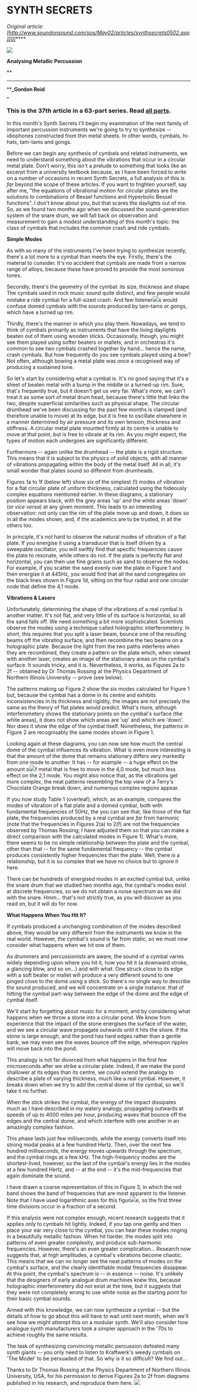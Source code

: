 # SYNTH SECRETS  
_Original article: [http://www.soundonsound.com/sos/May02/articles/synthsecrets0502.asp][0]_****

![](http://media.soundonsound.com/sos/may02/images/synth0502header.gif)

**Analysing Metallic Percussion**

**

---

****_Gordon Reid  
_**

### This is the 37th article in a 63-part series. Read [all parts][1].

In this month's Synth Secrets I'll begin my examination of the next family of important percussion instruments we're going to try to synthesize -- idiophones constructed from thin metal sheets. In other words, cymbals, hi-hats, tam-tams and gongs.

Before we can begin any synthesis of cymbals and related instruments, we need to understand something about the vibrations that occur in a circular metal plate. Don't worry, this isn't a prelude to something that looks like an excerpt from a university textbook because, as I have been forced to write on a number of occasions in recent Synth Secrets, a full analysis of this is _far_ beyond the scope of these articles. If you want to frighten yourself, say after me, "the equations of vibrational motion for circular plates are the solutions to combinations of Bessel functions and Hyperbolic Bessel functions". I don't know about you, but that scares the daylights out of me. So, as we found two months ago when we discussed the sound-generation system of the snare drum, we will fall back on observation and measurement to gain a modest understanding of this month's topic: the class of cymbals that includes the common crash and ride cymbals.

**Simple Modes**

As with so many of the instruments I've been trying to synthesize recently, there's a lot more to a cymbal than meets the eye. Firstly, there's the material to consider. It's no accident that cymbals are made from a narrow range of alloys, because these have proved to provide the most sonorous tones.

Secondly, there's the geometry of the cymbal: its size, thickness and shape. The cymbals used in rock music sound quite distinct, and few people would mistake a ride cymbal for a full-sized crash. And few listener[![](http://media.soundonsound.com/sos/may02/images/synth1s.gif)][2]s would confuse domed cymbals with the sounds produced by tam-tams or gongs, which have a turned up rim.

Thirdly, there's the manner in which you play them. Nowadays, we tend to think of cymbals primarily as instruments that have the living daylights beaten out of them using wooden sticks. Occasionally, though, you might see them played using softer beaters or mallets, and in orchestras it's common to see two cymbals crashed together by hand... hence the name, crash cymbals. But how frequently do you see cymbals played using a bow? Not often, although bowing a metal plate was once a recognised way of producing a sustained tone. 

So let's start by considering what a cymbal is. It's no good saying that it's a sheet of beaten metal with a bump in the middle or a turned-up rim. Sure, that's frequently true, but it doesn't get us very far. What's more, we can't treat it as some sort of metal drum head, because there's little that links the two, despite superficial similarities such as physical shape. The circular drumhead we've been discussing for the past few months is clamped (and therefore unable to move) at its edge, but it is free to oscillate elsewhere in a manner determined by air pressure and its own tension, thickness and stiffness. A circular metal plate mounted firmly at its centre is unable to move at that point, but is free to vibrate at its rim. As you might expect, the types of motion each undergoes are significantly different.

Furthermore -- again unlike the drumhead -- the plate is a rigid structure. This means that it is subject to the physics of solid objects, with all manner of vibrations propagating within the body of the metal itself. All in all, it's small wonder that plates sound so different from drumheads.

Figures 1a to 1f (below left) show six of the simplest (!) modes of vibration for a flat circular plate of uniform thickness, calculated using the hideously complex equations mentioned earlier. In these diagrams, a stationary position appears black, with the grey areas 'up' and the white areas 'down' (or _vice versa_) at any given moment. This leads to an interesting observation: not only can the rim of the plate move up and down, it does so in all the modes shown, and, if the academics are to be trusted, in all the others too.

In principle, it's not hard to observe the natural modes of vibration of a flat plate. If you energise it using a transducer that is itself driven by a sweepable oscillator, you will swiftly find that specific frequencies cause the plate to resonate, while others do not. If the plate is perfectly flat and horizontal, you can then use fine grains such as sand to observe the nodes. For example, if you scatter the sand evenly over the plate in Figure 1 and then energise it at 445Hz, you would find that all the sand congregates on the black lines shown in Figure 1d, sitting on the four radial and one circular node that define the 4,1 mode.

**Vibrations & Lasers**

Unfortunately, determining the shape of the vibrations of a real cymbal is another matter. It's not flat, and very little of its surface is horizontal, so all the sand falls off. We need something a bit more sophisticated. Scientists observe the modes using a technique called holographic interferometery. In short, this requires that you split a laser beam, bounce one of the resulting beams off the vibrating surface, and then recombine the two beams on a holographic plate. Because the light from the two paths interferes when they are recombined, they create a pattern on the plate which, when viewed with another laser, creates an image of the stationary areas on the cymbal's surface. It sounds tricky, and it is. Nevertheless, it works, as Figures 2a to 2f -- obtained by Dr Thomas Rossing at the Physics Department of Northern Illinois University -- prove (see below).

The patterns making up Figure 2 show the six modes calculated for Figure 1 but, because the cymbal has a dome in its centre and exhibits inconsistencies in its thickness and rigidity, the images are not precisely the same as the theory of flat plates would predict. What's more, although interferometery shows the stationary points on the cymbal's surface (the white areas), it does not show which areas are 'up' and which are 'down'. Nor does it show the edge of the cymbal itself. Nonetheless, the patterns in Figure 2 are recognisably the same modes shown in Figure 1\.

Looking again at these diagrams, you can now see how much the central dome of the cymbal influences its vibration. What is even more interesting is that the amount of the dome that remains stationary differs very markedly from one mode to another. It has -- for example -- a huge effect on the amount o[![](http://media.soundonsound.com/sos/may02/images/synth2s.gif)][3]f metal that is free to move in the 4,0 mode, but much less effect on the 2,1 mode. You might also notice that, as the vibrations get more complex, the neat patterns resembling the top view of a Terry's Chocolate Orange break down, and numerous complex regions appear.

If you now study Table 1 (overleaf), which, as an example, compares the modes of vibration of a flat plate and a domed cymbal, both with fundamental frequencies of 50Hz, the you can see that, like those of the flat plate, the frequencies produced by a real cymbal are _far_ from harmonic (note that the frequencies in Figures 2(a) to 2(f) are not the frequencies observed by Thomas Rossing; I have adjusted them so that you can make a direct comparison with the calculated modes in Figure 1). What's more, there seems to be no simple relationship between the plate and the cymbal, other than that -- for the same fundamental frequency -- the cymbal produces consistently higher frequencies than the plate. Well, there _is_ a relationship, but it is so complex that we have no choice but to ignore it here.

There can be hundreds of energised modes in an excited cymbal but, unlike the snare drum that we studied two months ago, the cymbal's modes exist at discrete frequencies, so we do not obtain a noise spectrum as we did with the snare. Hmm... that's not strictly true, as you will discover as you read on, but it will do for now.

**What Happens When You Hit It?**

If cymbals produced a unchanging combination of the modes described above, they would be very different from the instruments we know in the real world. However, the cymbal's sound is far from static, so we must now consider what happens when we hit one of them.

As drummers and percussionists are aware, the sound of a cymbal varies widely depending upon where you hit it, how you hit it (a downward stroke, a glancing blow, and so on...) and with what. One struck close to its edge with a soft beater or mallet will produce a very different sound to one pinged close to the dome using a stick. So there's no single way to describe the sound produced, and we will concentrate on a single instance: that of hitting the cymbal part-way between the edge of the dome and the edge of cymbal itself.

We'll start by forgetting about music for a moment, and by considering what happens when we throw a stone into a circular pond. We know from experience that the impact of the stone energises the surface of the water, and we see a circular wave propagate outwards until it hits the shore. If the stone is large enough, and the pond has hard edges rather than a gentle bank, we may even see the waves bounce off the edge, whereupon ripples will move back into the pond.

This analogy is not far divorced from what happens in the first few microseconds after we strike a circular plate. Indeed, if we make the pond shallower at its edges than its centre, we could extend the analogy to describe a plate of varying thickness, much like a real cymbal. However, it breaks down when we try to add the central dome of the cymbal, so we'll take it no further.

When the stick strikes the cymbal, the energy of the impact dissipates much as I have described in my watery analogy, propagating outwards at speeds of up to 4000 miles per hour, producing waves that bounce off the edges and the central dome, and which interfere with one another in an amazingly complex fashion.

This phase lasts just few milliseconds, while the energy converts itself into strong modal peaks at a few hundred Hertz. Then, over the next few hundred milliseconds, the energy moves upwards through the spectrum, and the cymbal rings at a few kHz. The high-frequency modes are the shortest-lived, however, so the last of the cymbal's energy lies in the modes at a few hundred Hertz, and -- at the end -- it's the mid-frequencies that again dominate the sound.

I have drawn a coarse representation of this in Figure 3, in which the red band shows the band of frequencies that are most apparent to the listener. Note that I have used logarithmic axes for this figur[![](http://media.soundonsound.com/sos/may02/images/synth3s.gif)][4]e, so the first three time divisions occur in a fraction of a second.

If this analysis were not complex enough, recent research suggests that it applies only to cymbals hit lightly. Indeed, if you tap one gently and then place your ear very close to the cymbal, you can hear these modes ringing in a beautifully metallic fashion. When hit harder, the modes split into patterns of even greater complexity, and produce sub-harmonic frequencies. However, there's an even greater complication... Research now suggests that, at high amplitudes, a cymbal's vibrations become chaotic. This means that we can no longer see the neat patterns of modes on the cymbal's surface, and the clearly identifiable modal frequencies disappear. At this point, the cymbal's spectrum is -- in essence -- noise. It's unlikely that the designers of early analogue drum machines knew this, because holographic interferometery did not exist at the time, but it suggests that they were not completely wrong to use white noise as the starting point for their basic cymbal sounds.

Armed with this knowledge, we can now synthesize a cymbal -- but the details of how to go about this will have to wait until next month, when we'll see how we might attempt this on a modular synth. We'll also consider how analogue synth manufacturers took a simpler approach in the '70s to achieve roughly the same results. 

The task of synthesizing convincing metallic percussion defeated many synth giants -- you only need to listen to Kraftwerk's weedy cymbals on 'The Model' to be persuaded of that. So why is it so difficult? We find out...

Thanks to Dr Thomas Rossing at the Physics Department of Northern Illinois University, USA, for his permission to derive Figures 2a to 2f from diagrams published in his research, and reproduce them here. ![](http://media.soundonsound.com/images/regulars/sos_end.gif)

[0]: http://www.soundonsound.com/sos/May02/articles/synthsecrets0502.asp
[1]: /search?url=%2Fsearch&Keyword=%22synth+secrets%22&Words=All&Summary=Yes
[2]: http://media.soundonsound.com/sos/may02/images/synth1.gif
[3]: http://media.soundonsound.com/sos/may02/images/synth2.gif
[4]: http://media.soundonsound.com/sos/may02/images/synth3.gif